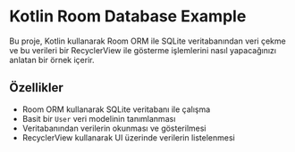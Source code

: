 # Kotlin Room Database Example

Bu proje, Kotlin kullanarak Room ORM ile SQLite veritabanından veri çekme ve bu verileri bir RecyclerView ile gösterme işlemlerini nasıl yapacağınızı anlatan bir örnek içerir.

## Özellikler

- Room ORM kullanarak SQLite veritabanı ile çalışma
- Basit bir `User` veri modelinin tanımlanması
- Veritabanından verilerin okunması ve gösterilmesi
- RecyclerView kullanarak UI üzerinde verilerin listelenmesi
